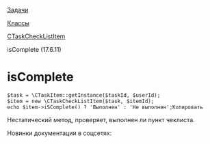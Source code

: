 [Задачи](/api_help/tasks/index.php)

[Классы](/api_help/tasks/classes/index.php)

[CTaskCheckListItem](/api_help/tasks/classes/ctaskchecklistitem/index.php)

isComplete (17.6.11)

isComplete
==========

```
$task = \CTaskItem::getInstance($taskId, $userId);
$item = new \CTaskCheckListItem($task, $itemId);
echo $item->iSComplete() ? 'Выполнен' : 'Не выполнен';Копировать
```

Нестатический метод, проверяет, выполнен ли пункт чеклиста.

Новинки документации в соцсетях:
